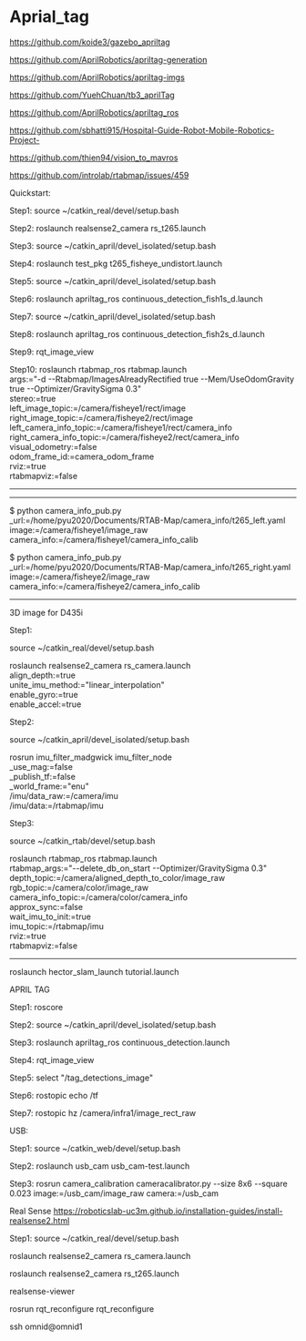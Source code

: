 # Aprial_tag

https://github.com/koide3/gazebo_apriltag

https://github.com/AprilRobotics/apriltag-generation

https://github.com/AprilRobotics/apriltag-imgs

https://github.com/YuehChuan/tb3_aprilTag

https://github.com/AprilRobotics/apriltag_ros

https://github.com/sbhatti915/Hospital-Guide-Robot-Mobile-Robotics-Project-

https://github.com/thien94/vision_to_mavros

https://github.com/introlab/rtabmap/issues/459

Quickstart:

Step1: source ~/catkin_real/devel/setup.bash

Step2: roslaunch realsense2_camera rs_t265.launch

Step3: source ~/catkin_april/devel_isolated/setup.bash

Step4: roslaunch test_pkg  t265_fisheye_undistort.launch

Step5: source ~/catkin_april/devel_isolated/setup.bash

Step6: roslaunch apriltag_ros continuous_detection_fish1s_d.launch

Step7: source ~/catkin_april/devel_isolated/setup.bash

Step8: roslaunch apriltag_ros continuous_detection_fish2s_d.launch

Step9: rqt_image_view

Step10: roslaunch rtabmap_ros rtabmap.launch \
   args:="-d --Rtabmap/ImagesAlreadyRectified true --Mem/UseOdomGravity true --Optimizer/GravitySigma 0.3" \
   stereo:=true \
   left_image_topic:=/camera/fisheye1/rect/image \
   right_image_topic:=/camera/fisheye2/rect/image \
   left_camera_info_topic:=/camera/fisheye1/rect/camera_info \
   right_camera_info_topic:=/camera/fisheye2/rect/camera_info \
   visual_odometry:=false \
   odom_frame_id:=camera_odom_frame \
   rviz:=true \
   rtabmapviz:=false

-------------
-------------
$ python camera_info_pub.py \
   _url:=/home/pyu2020/Documents/RTAB-Map/camera_info/t265_left.yaml \
   image:=/camera/fisheye1/image_raw \
   camera_info:=/camera/fisheye1/camera_info_calib
   
   
$ python camera_info_pub.py \
   _url:=/home/pyu2020/Documents/RTAB-Map/camera_info/t265_right.yaml \
   image:=/camera/fisheye2/image_raw \
   camera_info:=/camera/fisheye2/camera_info_calib

-------------
3D image for D435i

Step1: 

source ~/catkin_real/devel/setup.bash

roslaunch realsense2_camera rs_camera.launch \
    align_depth:=true \
    unite_imu_method:="linear_interpolation" \
    enable_gyro:=true \
     enable_accel:=true
     
     
Step2: 

source ~/catkin_april/devel_isolated/setup.bash

rosrun imu_filter_madgwick imu_filter_node \
    _use_mag:=false \
    _publish_tf:=false \
    _world_frame:="enu" \
    /imu/data_raw:=/camera/imu \
    /imu/data:=/rtabmap/imu
    
Step3: 

source ~/catkin_rtab/devel/setup.bash

roslaunch rtabmap_ros rtabmap.launch \
    rtabmap_args:="--delete_db_on_start --Optimizer/GravitySigma 0.3" \
    depth_topic:=/camera/aligned_depth_to_color/image_raw \
    rgb_topic:=/camera/color/image_raw \
    camera_info_topic:=/camera/color/camera_info \
    approx_sync:=false \
    wait_imu_to_init:=true \
    imu_topic:=/rtabmap/imu \
    rviz:=true \
    rtabmapviz:=false
    
    
    
 ---
 roslaunch hector_slam_launch tutorial.launch




APRIL TAG 

Step1: roscore

Step2: source ~/catkin_april/devel_isolated/setup.bash

Step3: roslaunch apriltag_ros continuous_detection.launch

Step4: rqt_image_view

Step5: select "/tag_detections_image"

Step6: rostopic echo /tf

Step7: rostopic hz /camera/infra1/image_rect_raw


USB: 


Step1: source ~/catkin_web/devel/setup.bash

Step2: roslaunch usb_cam usb_cam-test.launch

Step3: rosrun camera_calibration cameracalibrator.py --size 8x6 --square 0.023 image:=/usb_cam/image_raw camera:=/usb_cam


Real Sense
https://roboticslab-uc3m.github.io/installation-guides/install-realsense2.html

Step1: source ~/catkin_real/devel/setup.bash

roslaunch realsense2_camera rs_camera.launch

roslaunch realsense2_camera rs_t265.launch


realsense-viewer

rosrun rqt_reconfigure rqt_reconfigure

ssh omnid@omnid1




